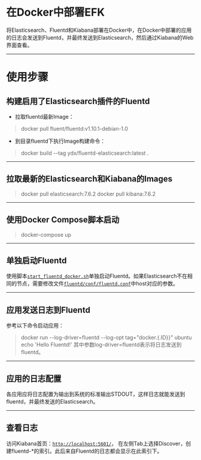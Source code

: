 # 在Docker中部署EFK

将Elasticsearch、Fluentd和Kiabana部署在Docker中，在Docker中部署的应用的日志会发送到Fluentd，并最终发送到Elasticsearch，然后通过Kiabana的Web界面查看。

- - -

# 使用步骤

## 构建启用了Elasticsearch插件的Fluentd

- 拉取fluentd最新Image：
> docker pull fluent/fluentd:v1.10.1-debian-1.0

- 到目录fluentd下执行Image构建命令：
> docker build --tag ydx/fluentd-elasticsearch:latest .

- - -

## 拉取最新的Elasticsearch和Kiabana的Images

> docker pull elasticsearch:7.6.2
> docker pull kibana:7.6.2

- - -

## 使用Docker Compose脚本启动

> docker-compose up 

- - -

## 单独启动Fluentd

使用脚本[`start_fluentd_docker.sh`](start_fluentd_docker.sh)单独启动Fluentd。如果Elasticsearch不在相同的节点，需要修改文件[`fluentd/conf/fluentd.conf`](fluentd/conf/fluentd.conf)中host对应的参数。

- - -

## 应用发送日志到Fluentd

参考以下命令启动应用：
> docker run --log-driver=fluentd --log-opt tag="docker.{.ID}}" ubuntu echo 'Hello Fluentd!'
其中参数log-driver=fluentd表示将日志发送到fluentd。

- - -

## 应用的日志配置
各应用应将日志配置为输出到系统的标准输出STDOUT，这样日志就能发送到fluentd，并最终发送的Elasticsearch。

- - -

## 查看日志

访问Kiabana首页：[`http://localhost:5601/`](http://localhost:5601/)， 在左侧Tab上选择Discover，创建fluentd-*的索引。此后来自Fluentd的日志都会显示在此索引下。



